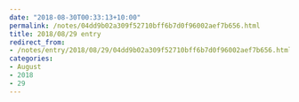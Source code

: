 ```yaml
---
date: "2018-08-30T00:33:13+10:00"
permalink: /notes/04dd9b02a309f52710bff6b7d0f96002aef7b656.html
title: 2018/08/29 entry
redirect_from:
- /notes/entry/2018/08/29/04dd9b02a309f52710bff6b7d0f96002aef7b656.html
categories:
- August
- 2018
- 29
---
```

